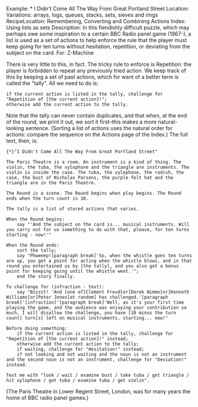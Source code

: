 Example: * I Didn't Come All The Way From Great Portland Street
Location: Variations: arrays, logs, queues, stacks, sets, sieves and rings
RecipeLocation: Remembering, Converting and Combining Actions
Index: Using lists as sets
Description: In this fiendishly difficult puzzle, which may perhaps owe some inspiration to a certain BBC Radio panel game (1967-), a list is used as a set of actions to help enforce the rule that the player must keep going for ten turns without hesitation, repetition, or deviating from the subject on the card.
For: Z-Machine

  
There is very little to this, in fact. The tricky rule to enforce is Repetition: the player is forbidden to repeat any previously tried action. We keep track of this by keeping a set of past actions, which for want of a better term is called the "tally". All we need to do is:

  

``` inform7
if the current action is listed in the tally, challenge for "Repetition of [the current action]!";
otherwise add the current action to the tally.
```

  
Note that the tally can never contain duplicates, and that when, at the end of the round, we print it out, we sort it first–this makes a more natural-looking sentence. (Sorting a list of actions uses the natural order for actions: compare the sequence on the Actions page of the Index.) The full text, then, is:

  

``` inform7
{*}"I Didn't Come All The Way From Great Portland Street"

The Paris Theatre is a room. An instrument is a kind of thing. The violin, the tuba, the xylophone and the triangle are instruments. The violin is inside the case. The tuba, the xylophone, the radish, the case, the bust of Nicholas Parsons, the purple felt hat and the triangle are in the Paris Theatre.

The Round is a scene. The Round begins when play begins. The Round ends when the turn count is 10.

The tally is a list of stored actions that varies.

When the Round begins:
	say "'And the subject on the card is... musical instruments. Will you carry out for us something to do with that, please, for ten turns starting - now!'"

When the Round ends:
	sort the tally;
	say "Phweeep![paragraph break]'So, when the whistle goes ten turns are up, you get a point for acting when the whistle blows, and in that round you entertained us by [the tally], and you also get a bonus point for keeping going until the whistle went.'";
	end the story finally.

To challenge for (infraction - text):
	say "Bzzzzt! 'And [one of]Clement Freud[or]Derek Nimmo[or]Kenneth Williams[or]Peter Jones[at random] has challenged.'[paragraph break]'[infraction]'[paragraph break]'Well, as it's your first time playing the game, and the audience was enjoying your contribution so much, I will disallow the challenge, you have [10 minus the turn count] turn[s] left on musical instruments, starting... now!"

Before doing something:
	if the current action is listed in the tally, challenge for "Repetition of [the current action]!" instead;
	otherwise add the current action to the tally;
	if waiting, challenge for "Hesitation!" instead;
	if not looking and not waiting and the noun is not an instrument and the second noun is not an instrument, challenge for "Deviation!" instead.

Test me with "look / wait / examine bust / take tuba / get triangle / hit xylophone / get tuba / examine tuba / get violin".
```

  
(The Paris Theatre in Lower Regent Street, London, was for many years the home of BBC radio panel games.)

